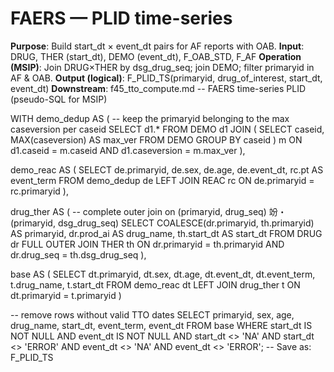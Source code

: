 ﻿# FAERS — PLID time-series
**Purpose**: Build start_dt × event_dt pairs for AF reports with OAB.
**Input**: DRUG, THER (start_dt), DEMO (event_dt), F_OAB_STD, F_AF
**Operation (MSIP)**: Join DRUG×THER by dsg_drug_seq; join DEMO; filter primaryid in AF & OAB.
**Output (logical)**: F_PLID_TS(primaryid, drug_of_interest, start_dt, event_dt)
**Downstream**: f45_tto_compute.md
-- FAERS time-series PLID (pseudo-SQL for MSIP)

WITH demo_dedup AS (
  -- keep the primaryid belonging to the max caseversion per caseid
  SELECT d1.*
  FROM DEMO d1
  JOIN (
    SELECT caseid, MAX(caseversion) AS max_ver
    FROM DEMO
    GROUP BY caseid
  ) m
    ON d1.caseid = m.caseid AND d1.caseversion = m.max_ver
),

demo_reac AS (
  SELECT de.primaryid,
         de.sex,
         de.age,
         de.event_dt,
         rc.pt AS event_term
  FROM demo_dedup de
  LEFT JOIN REAC rc
    ON de.primaryid = rc.primaryid
),

drug_ther AS (
  -- complete outer join on (primaryid, drug_seq) 竕・(primaryid, dsg_drug_seq)
  SELECT COALESCE(dr.primaryid, th.primaryid) AS primaryid,
         dr.prod_ai                           AS drug_name,
         th.start_dt                          AS start_dt
  FROM DRUG dr
  FULL OUTER JOIN THER th
    ON  dr.primaryid   = th.primaryid
    AND dr.drug_seq    = th.dsg_drug_seq
),

base AS (
  SELECT dt.primaryid,
         dt.sex,
         dt.age,
         dt.event_dt,
         dt.event_term,
         t.drug_name,
         t.start_dt
  FROM demo_reac dt
  LEFT JOIN drug_ther t
    ON dt.primaryid = t.primaryid
)

-- remove rows without valid TTO dates
SELECT  primaryid,
        sex,
        age,
        drug_name,
        start_dt,
        event_term,
        event_dt
FROM    base
WHERE   start_dt IS NOT NULL
  AND   event_dt  IS NOT NULL
  AND   start_dt <> 'NA' AND start_dt <> 'ERROR'
  AND   event_dt  <> 'NA' AND event_dt  <> 'ERROR';
-- Save as: F_PLID_TS

